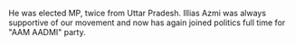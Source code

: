 <div class="leader-image leader-image-container" style="background-image: url(/assets/aapkamanch/img/leaders/illyas-azmi.jpeg)"></div>

He was elected MP,  twice from Uttar Pradesh. Illias Azmi was always supportive of our movement and now has again joined politics full time for "AAM AADMI"  party.